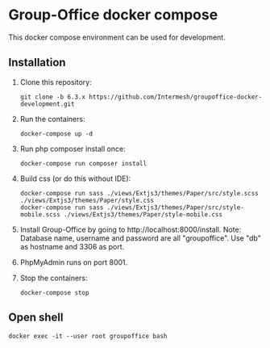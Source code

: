 Group-Office docker compose
===========================

This docker compose environment can be used for development.


Installation
------------

1. Clone this repository:

   `````````````````````````````````````````````````````````````````````````
   git clone -b 6.3.x https://github.com/Intermesh/groupoffice-docker-development.git
   `````````````````````````````````````````````````````````````````````````

2. Run the containers:

   ````````````````````
   docker-compose up -d
   ````````````````````

4. Run php composer install once:

   ```````````````````````````````````
   docker-compose run composer install
   ```````````````````````````````````

5. Build css (or do this without IDE):

   `````````````````````````````````````````````````````````````````````````````````````````````
   docker-compose run sass ./views/Extjs3/themes/Paper/src/style.scss ./views/Extjs3/themes/Paper/style.css
   docker-compose run sass ./views/Extjs3/themes/Paper/src/style-mobile.scss ./views/Extjs3/themes/Paper/style-mobile.css
   `````````````````````````````````````````````````````````````````````````````````````````````

5. Install Group-Office by going to http://localhost:8000/install.
   Note: Database name, username and password are all "groupoffice". Use "db" as hostname and 3306 as port.

6. PhpMyAdmin runs on port 8001.

7. Stop the containers:

   ```````````````````
   docker-compose stop
   ```````````````````

Open shell
----------

`````````````````````````````````````````````````````
docker exec -it --user root groupoffice bash
`````````````````````````````````````````````````````
